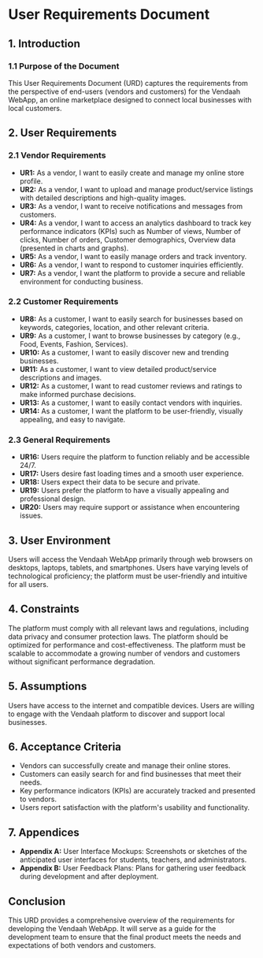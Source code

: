 # User Requirements Document

## 1. Introduction

### 1.1 Purpose of the Document

This User Requirements Document (URD) captures the requirements from the perspective of end-users (vendors and customers) for the Vendaah WebApp, an online marketplace designed to connect local businesses with local customers.

## 2. User Requirements

### 2.1 Vendor Requirements

* **UR1:** As a vendor, I want to easily create and manage my online store profile.
* **UR2:** As a vendor, I want to upload and manage product/service listings with detailed descriptions and high-quality images.
* **UR3:** As a vendor, I want to receive notifications and messages from customers.
* **UR4:** As a vendor, I want to access an analytics dashboard to track key performance indicators (KPIs) such as Number of views, Number of clicks, Number of orders, Customer demographics, Overview data (presented in charts and graphs).
* **UR5:** As a vendor, I want to easily manage orders and track inventory.
* **UR6:** As a vendor, I want to respond to customer inquiries efficiently.
* **UR7:** As a vendor, I want the platform to provide a secure and reliable environment for conducting business.

### 2.2 Customer Requirements

* **UR8:** As a customer, I want to easily search for businesses based on keywords, categories, location, and other relevant criteria.
* **UR9:** As a customer, I want to browse businesses by category (e.g., Food, Events, Fashion, Services).
* **UR10:** As a customer, I want to easily discover new and trending businesses.
* **UR11:** As a customer, I want to view detailed product/service descriptions and images.
* **UR12:** As a customer, I want to read customer reviews and ratings to make informed purchase decisions.
* **UR13:** As a customer, I want to easily contact vendors with inquiries.
* **UR14:** As a customer, I want the platform to be user-friendly, visually appealing, and easy to navigate.

### 2.3 General Requirements

* **UR16:** Users require the platform to function reliably and be accessible 24/7.
* **UR17:** Users desire fast loading times and a smooth user experience.
* **UR18:** Users expect their data to be secure and private.
* **UR19:** Users prefer the platform to have a visually appealing and professional design.
* **UR20:** Users may require support or assistance when encountering issues.

## 3. User Environment

Users will access the Vendaah WebApp primarily through web browsers on desktops, laptops, tablets, and smartphones. Users have varying levels of technological proficiency; the platform must be user-friendly and intuitive for all users.

## 4. Constraints

The platform must comply with all relevant laws and regulations, including data privacy and consumer protection laws. The platform should be optimized for performance and cost-effectiveness. The platform must be scalable to accommodate a growing number of vendors and customers without significant performance degradation.

## 5. Assumptions

Users have access to the internet and compatible devices. Users are willing to engage with the Vendaah platform to discover and support local businesses.

## 6. Acceptance Criteria

* Vendors can successfully create and manage their online stores.
* Customers can easily search for and find businesses that meet their needs.
* Key performance indicators (KPIs) are accurately tracked and presented to vendors.
* Users report satisfaction with the platform's usability and functionality.

## 7. Appendices

* **Appendix A:** User Interface Mockups: Screenshots or sketches of the anticipated user interfaces for students, teachers, and administrators.
* **Appendix B:** User Feedback Plans: Plans for gathering user feedback during development and after deployment.

## Conclusion

This URD provides a comprehensive overview of the requirements for developing the Vendaah WebApp. It will serve as a guide for the development team to ensure that the final product meets the needs and expectations of both vendors and customers.
